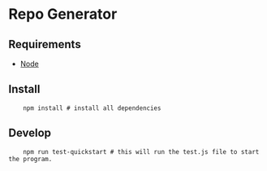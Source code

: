# Repo Generator

## Requirements
- [Node](https://docs.npmjs.com/getting-started/what-is-npm)

## Install
```
    npm install # install all dependencies
```

## Develop
```
    npm run test-quickstart # this will run the test.js file to start the program.
```
